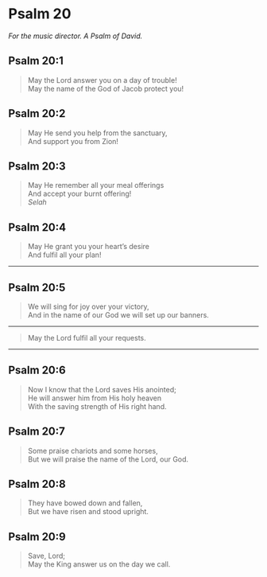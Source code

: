# Psalm 20

_For the music director. A Psalm of David._

## Psalm 20:1

> May the Lord answer you on a day of trouble!  
> May the name of the God of Jacob protect you!

## Psalm 20:2

> May He send you help from the sanctuary,  
> And support you from Zion!

## Psalm 20:3

> May He remember all your meal offerings  
> And accept your burnt offering!  
> _Selah_

## Psalm 20:4

> May He grant you your heart’s desire  
> And fulfil all your plan!

---

## Psalm 20:5

> We will sing for joy over your victory,  
> And in the name of our God we will set up our banners.

---

> May the Lord fulfil all your requests.

---

## Psalm 20:6

> Now I know that the Lord saves His anointed;  
> He will answer him from His holy heaven  
> With the saving strength of His right hand.

## Psalm 20:7

> Some praise chariots and some horses,  
> But we will praise the name of the Lord, our God.

## Psalm 20:8

> They have bowed down and fallen,  
> But we have risen and stood upright.

## Psalm 20:9

> Save, Lord;  
> May the King answer us on the day we call.
